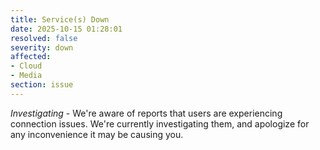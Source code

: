 ```yaml
---
title: Service(s) Down
date: 2025-10-15 01:28:01
resolved: false
severity: down
affected:
- Cloud
- Media
section: issue
---
```


*Investigating* - We're aware of reports that users are experiencing connection issues. We're currently investigating them, and apologize for any inconvenience it may be causing you.
